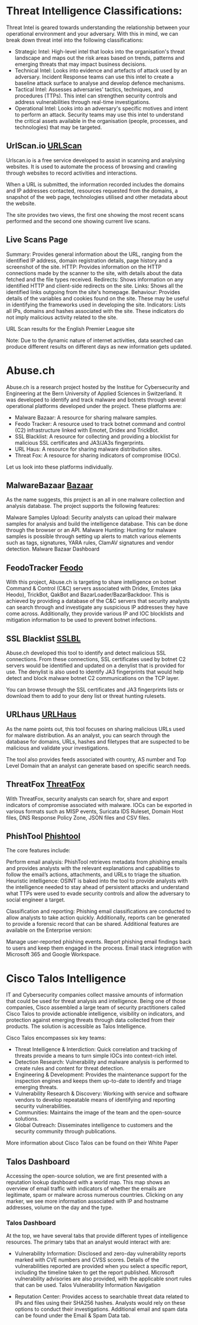 # Threat Intelligence Classifications:
Threat Intel is geared towards understanding the relationship between your operational environment and your adversary. 
With this in mind, we can break down threat intel into the following classifications: 

- Strategic Intel: High-level intel that looks into the organisation's threat landscape and maps out the risk areas based on trends, patterns and emerging threats that may impact business decisions.
- Technical Intel: Looks into evidence and artefacts of attack used by an adversary. Incident Response teams can use this intel to create a baseline attack surface to analyse and develop defence mechanisms.
- Tactical Intel: Assesses adversaries' tactics, techniques, and procedures (TTPs). This intel can strengthen security controls and address vulnerabilities through real-time investigations.
- Operational Intel: Looks into an adversary's specific motives and intent to perform an attack. 
Security teams may use this intel to understand the critical assets available in the organisation (people, processes, and technologies) that may be targeted.

## UrlScan.io [URLScan](https://urlscan.io/)
Urlscan.io is a free service developed to assist in scanning and analysing websites. It is used to automate the process of browsing and crawling through websites to record activities and interactions.

When a URL is submitted, the information recorded includes the domains and IP addresses contacted, resources requested from the domains, a snapshot of the web page, technologies utilised and other metadata about the website.

The site provides two views, the first one showing the most recent scans performed and the second one showing current live scans.

## Live Scans Page

Summary: Provides general information about the URL, ranging from the identified IP address, domain registration details, page history and a screenshot of the site.
HTTP: Provides information on the HTTP connections made by the scanner to the site, with details about the data fetched and the file types received.
Redirects: Shows information on any identified HTTP and client-side redirects on the site.
Links: Shows all the identified links outgoing from the site's homepage.
Behaviour: Provides details of the variables and cookies found on the site. These may be useful in identifying the frameworks used in developing the site.
Indicators: Lists all IPs, domains and hashes associated with the site. These indicators do not imply malicious activity related to the site.
 
URL Scan results for the English Premier League site

Note: Due to the dynamic nature of internet activities, data searched can produce different results on different days as new information gets updated.

# Abuse.ch
Abuse.ch is a research project hosted by the Institue for Cybersecurity and Engineering at the Bern University of Applied Sciences in Switzerland.
It was developed to identify and track malware and botnets through several operational platforms developed under the project. These platforms are:

- Malware Bazaar:  A resource for sharing malware samples.
- Feodo Tracker:  A resource used to track botnet command and control (C2) infrastructure linked with Emotet, Dridex and TrickBot.
- SSL Blacklist:  A resource for collecting and providing a blocklist for malicious SSL certificates and JA3/JA3s fingerprints.
- URL Haus:  A resource for sharing malware distribution sites.
- Threat Fox:  A resource for sharing indicators of compromise (IOCs).


Let us look into these platforms individually.

## MalwareBazaar [Bazaar](https://bazaar.abuse.ch/)
As the name suggests, this project is an all in one malware collection and analysis database. The project supports the following features:

Malware Samples Upload: Security analysts can upload their malware samples for analysis and build the intelligence database. This can be done through the browser or an API.
Malware Hunting: Hunting for malware samples is possible through setting up alerts to match various elements such as tags, signatures, YARA rules, ClamAV signatures and vendor detection.
Malware Bazaar Dashboard

## FeodoTracker [Feodo](https://feodotracker.abuse.ch/)
With this project, Abuse.ch is targeting to share intelligence on botnet Command & Control (C&C) servers associated with Dridex, Emotes (aka Heodo), TrickBot, QakBot and BazarLoader/BazarBackdoor. 
This is achieved by providing a database of the C&C servers that security analysts can search through and investigate any suspicious IP addresses they have come across.
Additionally, they provide various IP and IOC blocklists and mitigation information to be used to prevent botnet infections.

## SSL Blacklist [SSLBL](https://sslbl.abuse.ch/)
Abuse.ch developed this tool to identify and detect malicious SSL connections.
From these connections, SSL certificates used by botnet C2 servers would be identified and updated on a denylist that is provided for use. 
The denylist is also used to identify JA3 fingerprints that would help detect and block malware botnet C2 communications on the TCP layer.

You can browse through the SSL certificates and JA3 fingerprints lists or download them to add to your deny list or threat hunting rulesets.

## URLhaus [URLHaus](https://urlhaus.abuse.ch/)
As the name points out, this tool focuses on sharing malicious URLs used for malware distribution. 
As an analyst, you can search through the database for domains, URLs, hashes and filetypes that are suspected to be malicious and validate your investigations.

The tool also provides feeds associated with country, AS number and Top Level Domain that an analyst can generate based on specific search needs.

## ThreatFox [ThreatFox](https://threatfox.abuse.ch/)
With ThreatFox,  security analysts can search for, share and export indicators of compromise associated with malware. 
IOCs can be exported in various formats such as MISP events, Suricata IDS Ruleset, Domain Host files, DNS Response Policy Zone, JSON files and CSV files.

## PhishTool [Phishtool](https://www.phishtool.com/)

The core features include:

Perform email analysis: PhishTool retrieves metadata from phishing emails and provides analysts with the relevant explanations and capabilities to follow the email’s actions, attachments, and URLs to triage the situation.
Heuristic intelligence: OSINT is baked into the tool to provide analysts with the intelligence needed to stay ahead of persistent attacks and understand what TTPs were used to evade security controls and allow the adversary to social engineer a target.

Classification and reporting: Phishing email classifications are conducted to allow analysts to take action quickly.
Additionally, reports can be generated to provide a forensic record that can be shared.
Additional features are available on the Enterprise version:

Manage user-reported phishing events.
Report phishing email findings back to users and keep them engaged in the process.
Email stack integration with Microsoft 365 and Google Workspace.

# Cisco Talos Intelligence
IT and Cybersecurity companies collect massive amounts of information that could be used for threat analysis and intelligence. Being one of those companies, 
Cisco assembled a large team of security practitioners called Cisco Talos to provide actionable intelligence, visibility on indicators, and protection against emerging threats through data collected from their products. The solution is accessible as Talos Intelligence.

Cisco Talos encompasses six key teams:

- Threat Intelligence & Interdiction: Quick correlation and tracking of threats provide a means to turn simple IOCs into context-rich intel.
- Detection Research: Vulnerability and malware analysis is performed to create rules and content for threat detection.
- Engineering & Development: Provides the maintenance support for the inspection engines and keeps them up-to-date to identify and triage emerging threats.
- Vulnerability Research & Discovery: Working with service and software vendors to develop repeatable means of identifying and reporting security vulnerabilities.
- Communities: Maintains the image of the team and the open-source solutions.
- Global Outreach: Disseminates intelligence to customers and the security community through publications.

More information about Cisco Talos can be found on their White Paper

## Talos Dashboard
Accessing the open-source solution, we are first presented with a reputation lookup dashboard with a world map.
This map shows an overview of email traffic with indicators of whether the emails are legitimate, spam or malware across numerous countries.
Clicking on any marker, we see more information associated with IP and hostname addresses, volume on the day and the type.

### Talos Dashboard
At the top, we have several tabs that provide different types of intelligence resources. The primary tabs that an analyst would interact with are:

- Vulnerability Information: Disclosed and zero-day vulnerability reports marked with CVE numbers and CVSS scores. 
Details of the vulnerabilities reported are provided when you select a specific report, including the timeline taken to get the report published.
Microsoft vulnerability advisories are also provided, with the applicable snort rules that can be used.
Talos Vulnerability Information Navigation

- Reputation Center: Provides access to searchable threat data related to IPs and files using their SHA256 hashes.
Analysts would rely on these options to conduct their investigations. Additional email and spam data can be found under the Email & Spam Data tab.




